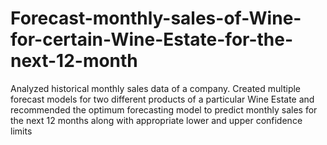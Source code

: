# Forecast-monthly-sales-of-Wine-for-certain-Wine-Estate-for-the-next-12-month
Analyzed historical monthly sales data of a company. Created multiple forecast models for two different products of a particular Wine Estate and recommended the optimum forecasting model to predict monthly sales for the next 12 months along with appropriate lower and upper confidence limits
